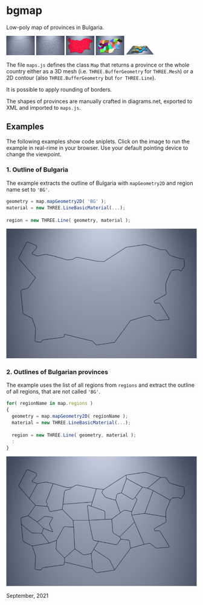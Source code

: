 # bgmap
Low-poly map of provinces in Bulgaria.

[<img src="examples/example-1.jpg" width="75">](https://boytchev.github.io/bgmap/examples/example-1.html)
[<img src="examples/example-2.jpg" width="75">](https://boytchev.github.io/bgmap/examples/example-2.html)
[<img src="examples/example-3.jpg" width="75">](https://boytchev.github.io/bgmap/examples/example-3.html)
[<img src="examples/example-4.jpg" width="75">](https://boytchev.github.io/bgmap/examples/example-4.html)
[<img src="examples/example-5.jpg" width="75">](https://boytchev.github.io/bgmap/examples/example-5.html)

The file `maps.js` defines
the class `Map` that returns a province or the whole country either
as a 3D mesh (i.e. `THREE.BufferGeometry` for `THREE.Mesh`) or
a 2D contour (also `THREE.BufferGeometry` but `for THREE.Line`).

It is possible to apply rounding of borders.

The shapes of provinces are manually crafted in diagrams.net, exported
to XML and imported to `maps.js`.

## Examples

The following examples show code sniplets. Click on the image 
to run the example in real-rime in your browser. Use your
default pointing device to change the viewpoint.


### 1. Outline of Bulgaria

The example extracts the outline of Bulgaria with
`mapGeometry2D` and region name set to `'BG'`.

```javascript
geometry = map.mapGeometry2D( 'BG' );
material = new THREE.LineBasicMaterial(...);

region = new THREE.Line( geometry, material );
```

[<img src="examples/example-1.jpg">](https://boytchev.github.io/bgmap/examples/example-1.html)


### 2. Outlines of Bulgarian provinces

The example uses the list of all regions from `regions`
and extract the outline of all regions, that are not
called `'BG'`.

```javascript
for( regionName in map.regions )
{
  geometry = map.mapGeometry2D( regionName );
  material = new THREE.LineBasicMaterial(...);
	
  region = new THREE.Line( geometry, material );
  :	
}
```

[<img src="snapshots/example-2.jpg">](https://boytchev.github.io/bgmap/examples/example-2.html)


September, 2021


